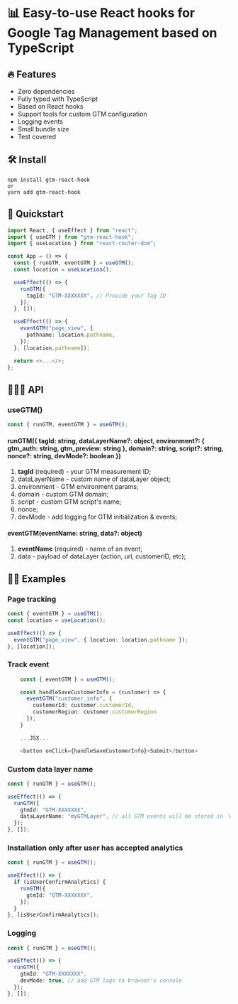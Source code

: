 # 📊 Easy-to-use React hooks for Google Tag Management based on TypeScript

## 🔥 Features

- Zero dependencies
- Fully typed with TypeScript
- Based on React hooks
- Support tools for custom GTM configuration
- Logging events
- Small bundle size
- Test covered

## 🛠 Install

    npm install gtm-react-hook
    or
    yarn add gtm-react-hook

## 🚀 Quickstart

```typescript
import React, { useEffect } from "react";
import { useGTM } from "gtm-react-hook";
import { useLocation } from "react-router-dom";

const App = () => {
  const { runGTM, eventGTM } = useGTM();
  const location = useLocation();

  useEffect(() => {
    runGTM({
      tagId: "GTM-XXXXXXX", // Provide your Tag ID
    });
  }, []);

  useEffect(() => {
    eventGTM("page_view", {
      pathname: location.pathname,
    });
  }, [location.pathname]);

  return <>...</>;
};
```

## 🧙🏻‍♂️ API

### useGTM()

```typescript
const { runGTM, eventGTM } = useGTM();
```

#### runGTM({ tagId: string, dataLayerName?: object, environment?: { gtm_auth: string, gtm_preview: string }, domain?: string, script?: string, nonce?: string, devMode?: boolean })

1.  **tagId** (required) - your GTM measurement ID;
2.  dataLayerName - custom name of dataLayer object;
3.  environment - GTM environment params;
4.  domain - custom GTM domain;
5.  script - custom GTM script's name;
6.  nonce;
7.  devMode - add logging for GTM initialization & events;

#### eventGTM(eventName: string, data?: object)

1.  **eventName** (required) - name of an event;
2.  data - payload of dataLayer (action, url, customerID, etc);

## 💅🏽 Examples

### Page tracking

```typescript
const { eventGTM } = useGTM();
const location = useLocation();

useEffect(() => {
  eventGTM("page_view", { location: location.pathname });
}, [location]);
```

### Track event

```typescript
	const { eventGTM } = useGTM();

	const handleSaveCustomerInfo = (customer) => {
	  eventGTM("customer_info", {
		customerId: customer.customerId,
		customerRegion: customer.customerRegion
	  });
	}

	...JSX...

	<button onClick={handleSaveCustomerInfo}>Submit</button>
```

### Custom data layer name

```typescript
const { runGTM } = useGTM();

useEffect(() => {
  runGTM({
    gtmId: "GTM-XXXXXXX",
    dataLayerName: "myGTMLayer", // all GTM events will be stored in `window.myGTMLayer` key
  });
}, []);
```

### Installation only after user has accepted analytics

```typescript
const { runGTM } = useGTM();

useEffect(() => {
  if (isUserConfirmAnalytics) {
    runGTM({
      gtmId: "GTM-XXXXXXX",
    });
  }
}, [isUserConfirmAnalytics]);
```

### Logging

```typescript
const { runGTM } = useGTM();

useEffect(() => {
  runGTM({
    gtmId: "GTM-XXXXXXX",
    devMode: true, // add GTM logs to browser's console
  });
}, []);
```
